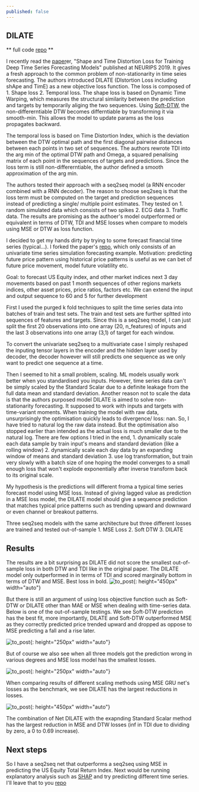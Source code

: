 ```yaml
---
published: false
---
```

## DILATE
** full code [repo](https://github.com/kingwongf/financeDILATE/blob/master/README.md) ** 

I recently read the [paper](https://github.com/vincent-leguen/DILATE)er, "Shape and Time Distortion Loss for Training Deep Time Series Forecasting Models" published at NEURIPS 2019. It gives a fresh approach to the common problem of non-stationarity in time seies forecasting. The authors introduced 
DILATE (DIstortion Loss including shApe and TimE) as a new objective loss function. The loss is composed of 1. Shape loss 2. Temporal loss. 
The shape loss is based on Dynamic Time Warping, which measures the structural similarity between the prediction and targets by temporarily aliging the two sequences. Using [Soft-DTW](http://proceedings.mlr.press/v70/cuturi17a/cuturi17a.pdf), the non-differerntiable DTW becomes differntiable by transforming it via smooth-min. This allows the model to update params as the loss propagates backward.

The temporal loss is based on Time Distortion Index, which is the deviation between the DTW optimal path and the first diagonal pairwise distances between each points in two set of sequences. The authors rewrote TDI into the arg min of the optimal DTW path and Omega, a squared penalising matrix of each point in the sequences of targets and predictions. Since the loss term is still non-differerntiable, the author defined a smooth approximation of the arg min. 

The authors tested their approach with a seq2seq model (a RNN encoder combined with a RNN decoder). The reason to choose seq2seq is that the loss term must be computed on the target and prediction sequences instead of predicting a single/ multiple point estimates. They tested on 1. random simulated data which consists of two spikes 2. ECG data 3. Traffic data. The results are promising as the authoer's model outperformed or equivalent in terms of DTW, TDI and MSE losses when compare to models using MSE or DTW as loss function.

I decided to get my hands dirty by trying to some forecast financial time series (typical...). I forked the paper's [repo](https://github.com/vincent-leguen/DILATE), which only consists of an univariate time series simulation forecasting example. 
Motivation: predicting future price pattern using historical price patterns is useful as we can bet of future price movement, model future volatility etc. 

Goal: to forecast US Equity index, and other market indices next 3 day movements based on past 1 month sequences of other regions markets indices, other asset prices, price ratios, factors etc. We can extend the input and output sequence to 60 and 5 for further development

First I used the purged k fold techniques to split the time series data into batches of train and test sets. The train and test sets are further spltted into sequences of features and targets. Since this is a seq2seq model, I can just split the first 20 observations into one array (20, n_features) of inputs and the last 3 observations into one array (3,1) of target for each window. 

To convert the univariate seq2seq to a multivariate case I simply reshaped the inputing tensor layers in the encoder and the hidden layer used by decoder, the decoder however will still predicts one sequence as we only want to predict one sequence at a time. 

Then I seemed to hit a small problem, scaling. ML models usually work better when you standardised you inputs. However, time series data can't be simply scaled by the Standard Scalar due to a definite leakage from the full data mean and standard deviation. Another reason not to scale the data is that the authors purposed model DILATE is aimed to solve non-stationarity forecasting. It supposed to work with inputs and targets with time-variant moments. When training the model with raw data, unsurprisingly the optimisation quickly leads to divergence/ loss: nan. So, I have tried to natural log the raw data instead. But the optimisation also stopped earlier than intended as the actual loss is much smaller due to the natural log. 
There are few options I tried in the end, 1. dynamically scale each data sample by train input's means and standard deviation (like a rolling window) 2. dynamically scale each day data by an expanding window of means and standard deviation 3. use log transformation, but train very slowly with a batch size of one hoping the model converges to a small enough loss that won't explode exponentially after inverse transform back to its original scale.

My hypothesis is the predictions will different froma a typical time series forecast model using MSE loss. Instead of giving lagged value as prediction in a MSE loss model, the DILATE model should give a sequence prediction that matches typical price patterns such as trending upward and downward or even channel or breakout patterns. 


Three seq2seq models with the same architecture but three different losses are trained and tested out-of-sample 1. MSE Loss 2. Soft DTW 3. DILATE

## Results
The results are a bit surprising as DILATE did not score the smallest out-of-sample loss in both DTW and TDI like in the original paper. The DILATE model only outperformed in in terms of TDI and scored marginally bottom in terms of DTW and MSE. Best loss in bold.
![to_post]({{site.baseurl}}/images/to_post.png){: height="450px" width="auto"} 

But there is still an argument of using loss objective function such as Soft-DTW or DILATE other than MAE or MSE when dealing with time-series data. Below is one of the out-of-sample testings. We see Soft-DTW prediction has the best fit, more importantly, DILATE and Soft-DTW outperformed MSE as they correctly predicted price trended upward and dropped as oppose to MSE predicting a fall and a rise later. 

![to_post]({{site.baseurl}}/images/dilate_results.png){: height="250px" width="auto"}

But of course we also see when all three models got the prediction wrong in various degrees and MSE loss model has the smallest losses.

![to_post]({{site.baseurl}}/images/1195.png){: height="250px" width="auto"}


When comparing results of different scaling methods using MSE GRU net's losses as the benchmark, we see DILATE has the largest reductions in losses.

![to_post]({{site.baseurl}}/images/dtw_dilate.png){: height="450px" width="auto"} 

The combination of Net DILATE with the exapnding Standard Scalar method has the largest reduction in MSE and DTW losses (inf in TDI due to dividing by zero, a 0 to 0.69 increase). 

## Next steps
So I have a seq2seq net that outperforms a seq2seq using MSE in predicting the US Equity Total Return Index. Next would be running explanatory analysis such as [SHAP](https://github.com/slundberg/shap) and try predicting different time series. I'll leave that to you [repo](https://github.com/kingwongf/financeDILATE/blob/master/README.md)


